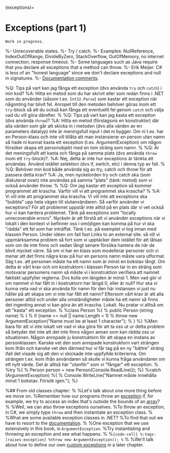 (exceptions)=
# Exceptions (part 1)

```{warning}
Work in progress.
```

%- Unrecoverable states.
%- Try / catch.
%- Examples: NullReference, IndexOutOfRange, DivideByZero, StackOverflow, OutOfMemory, no internet connection, response timeout.
%- Some languages such as Java require that you declare all exceptions that a method can throw.
%- Erik Meijer: C# is less of an "honest language" since we don't declare exceptions and null in signatures.
%- [Documentation comments](https://docs.microsoft.com/en-us/dotnet/csharp/language-reference/language-specification/documentation-comments#d35-exception).

%Q: Tips på vart kan jag fånga ett exception (dvs använda `try` och `catch`) i min kod?
%A: Hitta en metod som du har skrivit eller som redan finns i .NET som du använder (såsom t.ex. `Int32.Parse`) som kastar ett exception när någonting har blivit fel. Anropet till den metoden behöver göras inom ett `try`-block så att du också kan fånga ett eventuellt fel genom `catch` och välja vad du vill göra därefter.
%
%Q: Tips på vart kan jag kasta ett exception (dvs använda `throw`)?
%A: Hitta en metod (förslagsvis en konstruktor) där alla värden som går att skicka in i metoden (dvs alla värden av en parameters datatyp) inte är meningsfull input i det ni bygger. Om ni t.ex. har en Person-klass och inte vill tillåta att man instansierar en person utan namn så hade ni kunnat kasta ett exception (t.ex. ArgumentException) om någon försöker skapa ett personobjekt med en tom sträng som namn.
%
%Q: Är det meningsfullt att kasta och fånga på samma plats (dvs använda `throw` inom ett `try`-block)?.
%A: Nej, detta är inte hur exceptions är tänkta att användas. Använd istället selektion (dvs if, switch, etc) i denna typ av fall.
%
%Q: Behöver min kod både använda sig av try, catch och throw för att passera detta krav?
%A: Ja, men nyckelorden try och catch ska (som diskuterat ovan) inte användas på samma "plats" (tänk: metod) som vi också använder throw.
%
%Q: Om jag kastar ett exception så kommer programmet att krascha. Varför vill vi att programmet ska krascha?
%
%A: Vi vill inte att programmet ska krascha. Vi vill inte att exceptions ska "bubbla" upp hela vägen till slutanvändaren. Så varför använder vi exceptions? För att problemet uppstår inte alltid på en plats där vi vet också hur vi kan hantera problemet. Tänk på exceptions som "locally unrecoverable errors". Nyckeln är att förstå att vi använder exceptions när vi lokalt i den kontext vi befinner oss i omöjligen kan komma på hur vi ska "rädda" ett fel som har inträffat. Tänk t.ex. på exemplet vi tog innan med klassen Person. Under idéen om fail fast Links to an external site. så vill vi uppmärksamma problem så fort som vi upptäcker dem istället för att låtsas som om de inte finns och sedan långt senare försöka hantera de när de blivit mycket värre. Så om vi har en klass som modellerar personer och vi menar att det finns några krav på hur en persons namn måste vara utformat. Säg t.ex. att personen måste ha ett namn som är minst en bokstav långt. Om detta är vårt krav och om kostruktorn i klassen Person tar in en sträng som motsvarar personens namn så måste vi i konstruktion verifiera att namnet faktiskt uppfyller reglerna. Dvs kolla om längden är minst 1. Men vad gör vi om namnet vi har fått in i kostruktorn har längd 0, eller är null? Hur ska vi kunna veta vad vi ska använda för namn för den här instansen vi just nu håller på att skapa om vi inte har fått ett namn? Eftersom vårt krav är att alla personer alltid och under alla omständigheter måste ha ett namn så finns det ingenting annat vi kan göra än att krascha. Lokalt. Nu pratar vi alltså om att "kasta" ett exception.
%
%class Person
%{
%  public Person (string name)
%  {
%    if (name == null || name.Length < 1)
%      throw new ArgumentException("Name must be at least 1 character");
%  }
%}
%Men bara för att vi inte lokalt vet vad vi ska göra för att ta oss ut ur detta problem så betyder det inte att det inte finns någon annan som kan rädda oss ur situationen. Någon anropade ju konstruktorn för att skapa en instans av personklassen. Kanske vet den som anropade konstruktorn vart strängen kom ifrån och kanske vet den därmed hur vi får tag på en ny "bättre" sträng ifall det visade sig att den vi skickade inte uppfyllde kriterierna. Om strängen t.ex. kom ifrån användaren så skulle vi kunna fråga användaren om ett nytt värde. Det är alltså här "utanför" som vi "fångar" ett exception.
%
%try
%{
%  Person person = new Person(Console.ReadLine());
%}
%catch (ArgumentException)
%{
%  Console.WriteLine("Namnet måste innehålla minst 1 bokstav. Försök igen.");
%}


%## From old classes chapter:
%
%Let's talk about one more thing before we move on.
%Remember how our programs throw an [exception](exceptions) if, for example, we try to access an index that's outside the bounds of an [array](array)?
%
%Well, we can also throw exceptions ourselves.
%To throw an exception, in C#, we simply type `throw` and then instantiate an exception class.
%
%What are some available exception classes in .NET?
%To find that out we have to resort to the [documentation](https://learn.microsoft.com/en-us/dotnet/api/system.exception?view=net-7.0).
%
%One exception that we use extensively in this book, is `ArgumentException`.
%Try instantiating and throwing an exception and see what happens.
%
%```{code-cell}
%:tags: [raises-exception]
%throw new ArgumentException();
%```
%
%We'll talk about how to define our own [custom exceptions](custom-exceptions) in a later chapter.
